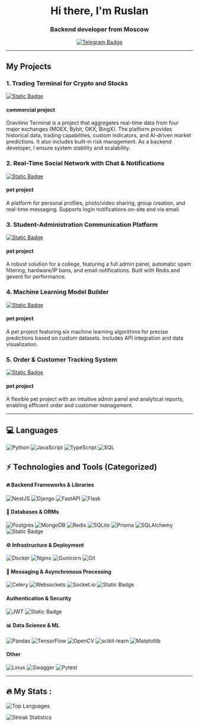 <div align = "center">
    <div id="header" align="center">
        <h1>Hi there, I'm Ruslan</h1>
        <h3>Backend developer from Moscow</h3>
        <a href="https://t.me/Oberrrr">
            <img src="https://img.shields.io/badge/Telegram-blue?style=for-the-badge&logo=telegram&logoColor=white" alt="Telegram Badge">
        </a>
    </div>
</div>

---

## My Projects

### 1. **Trading Terminal for Crypto and Stocks**  
<a href='https://terminal.gravitino.ru/'>
<img alt="Static Badge" src="https://img.shields.io/badge/Trading%20Terminal%20(click)-8A2BE2?style=for-the-badge">
</a>

#### commercial project

Gravitino Terminal is a project that aggregates real-time data from four major exchanges (MOEX, Bybit, OKX, BingX). The platform provides historical data, trading capabilities, custom indicators, and AI-driven market predictions. It also includes built-in risk management. As a backend developer, I ensure system stability and scalability.  

### 2. **Real-Time Social Network with Chat & Notifications**  
<a href='http://social-net.ober0.ru?email=test@gmail.com&password=test1234'>  
<img alt="Static Badge" src="https://img.shields.io/badge/Social%20Network%20(click)-1E90FF?style=for-the-badge">  
</a>  

#### pet project

A platform for personal profiles, photo/video sharing, group creation, and real-time messaging. Supports login notifications on-site and via email.  

### 3. **Student-Administration Communication Platform** 


<a href='(http://students-feedback.ober0.ru/'>  
<img alt="Static Badge" src="https://img.shields.io/badge/Student%20Platform%20(click)-32CD32?style=for-the-badge">  
</a>  

#### pet project

A robust solution for a college, featuring a full admin panel, automatic spam filtering, hardware/IP bans, and email notifications. Built with Redis and gevent for performance.  

### 4. **Machine Learning Model Builder**  

<a href='http://ml-learn.ober0.ru/'>  
<img alt="Static Badge" src="https://img.shields.io/badge/Machine%20Learning%20Model%20(click)-FF4500?style=for-the-badge">  
</a>  

#### pet project

A pet project featuring six machine learning algorithms for precise predictions based on custom datasets. Includes API integration and data visualization.  


### 5. **Order & Customer Tracking System**  

<a href='http://orders.ober0.ru/login/?next=%2Forders%2F&email=test&password=test'>  
<img alt="Static Badge" src="https://img.shields.io/badge/Order%20Tracking%20(click)-FF1493?style=for-the-badge">  
</a>  

#### pet project

A flexible pet project with an intuitive admin panel and analytical reports, enabling efficient order and customer management.

---

## 💻 Languages 
![Python](https://img.shields.io/badge/python-3670A0?style=for-the-badge&logo=python&logoColor=ffdd54)
![JavaScript](https://img.shields.io/badge/javascript-%23323330.svg?style=for-the-badge&logo=javascript&logoColor=%23F7DF1E)
![TypeScript](https://img.shields.io/badge/typescript-%23007ACC.svg?style=for-the-badge&logo=typescript&logoColor=white)
![SQL](https://img.shields.io/badge/SQL-blue?style=for-the-badge&logo=sql&logoColor=white)

## ⚡ Technologies and Tools (Categorized)  

#### 🔥 **Backend Frameworks & Libraries**  
![NestJS](https://img.shields.io/badge/nestjs-%23E0234E.svg?style=for-the-badge&logo=nestjs&logoColor=white)
![Django](https://img.shields.io/badge/django-%23092E20.svg?style=for-the-badge&logo=django&logoColor=white)
![FastAPI](https://img.shields.io/badge/FastAPI-005571?style=for-the-badge&logo=fastapi)
![Flask](https://img.shields.io/badge/flask-%23000.svg?style=for-the-badge&logo=flask&logoColor=white)

#### 💾 **Databases & ORMs**  
![Postgres](https://img.shields.io/badge/postgres-%23316192.svg?style=for-the-badge&logo=postgresql&logoColor=white)
![MongoDB](https://img.shields.io/badge/MongoDB-%234ea94b.svg?style=for-the-badge&logo=mongodb&logoColor=white)
![Redis](https://img.shields.io/badge/redis-%23DD0031.svg?style=for-the-badge&logo=redis&logoColor=white)
![SQLite](https://img.shields.io/badge/sqlite-%2307405e.svg?style=for-the-badge&logo=sqlite&logoColor=white)
![Prisma](https://img.shields.io/badge/Prisma-3982CE?style=for-the-badge&logo=Prisma&logoColor=white)
![SQLAlchemy](https://img.shields.io/badge/SQLALCHEMY-D71F00?style=for-the-badge&logoColor=white&logoSize=auto)
![Static Badge](https://img.shields.io/badge/Django%20ORM-8A2BE2?style=for-the-badge)



#### ⚙️ **Infrastructure & Deployment**  
![Docker](https://img.shields.io/badge/Docker-%230db7ed.svg?style=for-the-badge&logo=docker&logoColor=white)
![Nginx](https://img.shields.io/badge/nginx-%23009639.svg?style=for-the-badge&logo=nginx&logoColor=white)
![Gunicorn](https://img.shields.io/badge/gunicorn-%298729.svg?style=for-the-badge&logo=gunicorn&logoColor=white)
![Git](https://img.shields.io/badge/git-%23F05033.svg?style=for-the-badge&logo=git&logoColor=white)

#### 🔄 **Messaging & Asynchronous Processing**  
![Celery](https://img.shields.io/badge/celery-%23a9cc54.svg?style=for-the-badge&logo=celery&logoColor=ddf4a4)
![Websockets](https://img.shields.io/badge/Websockets-1f425f?style=for-the-badge&logo=websockets&logoColor=white)
![Socket.io](https://img.shields.io/badge/Socket.io-black?style=for-the-badge&logo=socket.io&badgeColor=010101)
![Static Badge](https://img.shields.io/badge/Gevent-8A2BE2?style=for-the-badge)

####  **Authentication & Security**  
![JWT](https://img.shields.io/badge/JWT-black?style=for-the-badge&logo=JSON%20web%20tokens) 
![Static Badge](https://img.shields.io/badge/Hash%20Lib-8A2BE2?style=for-the-badge)

#### 📊 **Data Science & ML**  
![Pandas](https://img.shields.io/badge/pandas-%23150458.svg?style=for-the-badge&logo=pandas&logoColor=white)
![TensorFlow](https://img.shields.io/badge/TensorFlow-%23FF6F00.svg?style=for-the-badge&logo=TensorFlow&logo)
![OpenCV](https://img.shields.io/badge/opencv-%23white.svg?style=for-the-badge&logo=opencv&logoColor=white)
![scikit-learn](https://img.shields.io/badge/scikit--learn-%23F7931E.svg?style=for-the-badge&logo=scikit-learn&logoColor=white)
![Matplotlib](https://img.shields.io/badge/Matplotlib-%23ffffff.svg?style=for-the-badge&logo=Matplotlib&logoColor=black)


#### **Other**
![Linux](https://img.shields.io/badge/Linux-FCC624?style=for-the-badge&logo=linux&logoColor=black)
![Swagger](https://img.shields.io/badge/Swagger-%23Clojure?style=for-the-badge&logo=swagger&logoColor=white)
![Pytest](https://img.shields.io/badge/Pytest-FF6347?style=for-the-badge&logo=pytest&logoColor=white)

---

##  🔥 My Stats :

![Top Languages](https://github-readme-stats.vercel.app/api/top-langs/?username=ober0&theme=dark&hide_border=true&include_all_commits=false&count_private=true&layout=compact)

![Streak Statistics](https://github-readme-streak-stats.herokuapp.com/?user=ober0&theme=dark&hide_border=true)
